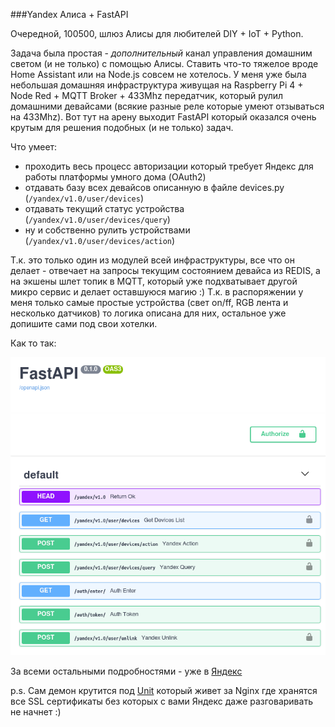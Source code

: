 ###Yandex Алиса + FastAPI

Очередной, 100500, шлюз Алисы для любителей DIY + IoT + Python.


Задача была простая - *дополнительный* канал управления домашним светом (и не только) с помощью Алисы. Ставить что-то тяжелое вроде Home Assistant или на Node.js совсем не хотелось. У меня уже была небольшая домашняя инфраструктура живущая на Raspberry Pi 4 + Node Red + MQTT Broker + 433Mhz передатчик, который рулил домашними девайсами (всякие разные реле которые умеют отзываться на 433Mhz). Вот тут на арену выходит FastAPI который оказался очень крутым для решения подобных (и не только) задач.

Что умеет:
- проходить весь процесс авторизации который требует Яндекс для работы платформы умного дома (OAuth2)
- отдавать базу всех девайсов описанную в файле devices.py (`/yandex/v1.0/user/devices`)
- отдавать текущий статус устройства (`/yandex/v1.0/user/devices/query`)
- ну и собственно рулить устройствами (`/yandex/v1.0/user/devices/action`)

Т.к. это только один из модулей всей инфраструктуры, все что он делает - отвечает на запросы текущим состоянием девайса из REDIS, а на экшены шлет топик в MQTT, который уже подхватывает другой микро сервис и делает оставшуюся магию :) Т.к. в распоряжении у меня только самые простые устройства (свет on/ff, RGB лента и несколько датчиков) то логика описана для них, остальное уже допишите сами под свои хотелки. 

Как то так:


![screen](yandex_alice.png)

За всеми остальными подробностями - уже в [Яндекс](https://yandex.ru/dev/dialogs/alice/doc/smart-home/concepts/general-concept.html)


p.s. Сам демон крутится под [Unit](https://unit.nginx.org/) который живет за Nginx где хранятся все SSL сертификаты без которых с вами Яндекс даже разговаривать не начнет :)
